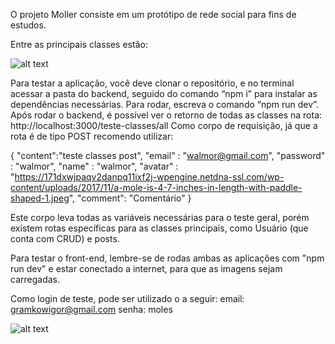 O projeto Moller consiste em um protótipo de rede social para fins de estudos.

Entre as principais classes estão:


![alt text](https://lh3.googleusercontent.com/drive-viewer/AJc5JmTjZ2fbQ_UzRfpzOczl5ZfYF87hfns-uyvnJfu_d67ha3QnPlnCkY5z8BGvZFgdbL82lUKEB44=w1868-h952)



Para testar a aplicação, você deve clonar o repositório, e no terminal acessar a pasta do backend, seguido do comando “npm i” para instalar as dependências necessárias. Para rodar, escreva o comando “npm run dev”. Após rodar o backend, é possível ver o retorno de todas as classes na rota: http://localhost:3000/teste-classes/all
Como corpo de requisição, já que a rota é de tipo POST recomendo utilizar:

{
	"content":"teste classes post",
	"email" : "walmor@gmail.com",
	"password" : "walmor", 
	"name" : "walmor", 
	"avatar" : "https://171dxwjpaqv2danpq11ixf2j-wpengine.netdna-ssl.com/wp-content/uploads/2017/11/a-mole-is-4-7-inches-in-length-with-paddle-shaped-1.jpeg",
	"comment": "Comentário"
}

Este corpo leva todas as variáveis necessárias para o teste geral, porém existem rotas específicas para as classes principais, como Usuário (que conta com CRUD) e posts.

Para testar o front-end, lembre-se de rodas ambas as aplicações com "npm run dev" e estar conectado a internet, para que as imagens sejam carregadas.

Como login de teste, pode ser utilizado o a seguir:
email: gramkowigor@gmail.com
senha: moles




![alt text](https://lh3.googleusercontent.com/fife/AAbDypDO_hFwgu0KTB4tv2h-Jxl1ZRNHCcpmja2x3Y3d8GXfgyRMIzLGOR0TmqSXqOOd48U1jcvhdjXyZYR7R3kR0oLiuYkrSDjadyfW8HICiJOOv0W56rJirZcGpjjmclkHUnsjgmQfU7k_74OxUGadnZKKHozdkGTcYmuYCE1Q7dJ-Bc_YOGml6cpjszySAJF2vqodogXNeKp-epRMGVstLSGwWlIIbLnbE3FvPRFP4AU9NJOBceih1rpb_fEnmWJx2dguQ2RBVPeb0FXMf5CDeembh2NeXDnRrBGODd1dnqzjnBttMe2KRUqPzfELo0goIXSxyD2QDWGyzxEEyh2R1BZGWG438cAMx73P60z1z5cnT1KPND4XVwiIrhnkWHaJhyq9dPLU4Ir-pSqLRBbCs02yiZU2UXTBvtL4C2SnpFlvZW2flxNXdsRt1Wpi2aYejGKXCo8JVhmtA1gMd_Gwra7eE3qwr_kJl82DCIDv0odnGwmxnZztBayMwSKAnnidYaxa4753taA2QC5-Thbe9eP3md67f7ttHXhacPOwkR3RrlFVtJcx7GLm1da7p6kpU3gmQzHJNa8NX2wFQupjkNp0BxMj2E4qeqQASAsopIed9wmyVssW0FwTiCMe8SAT9wiyqaxIHM-cE77ukO7K5qBSXSs26_j8qwuaPLs2QFFSIIAXw1PYGJP9aY7sgq2bVtaBM6k7k0F6KD7h-Pxl_IWtCYQ4gawwfC_6bHZJ_wmQ7ymcawqVcwXbWEyL3IbSs6ALVrX6dTqof9R5N6CN2f1wNp7Oebk7652tt7mx1-wB4IB34Yhc8A1uALwRVfxSypz20XWwILLCyn0RcMlPmlUfHk0Sg9rnPm3Axs3Mo9-PmTF9z4TGCxt7sYntuhQkPEfiTW3P4MM_T2bK5xkkhcmUZBMyeoZ4vZFZrfg9Ikh2CLwmbOpSxKjiImMF5zmS6XOEM0h63zlHc_Czn36iDH5LXdmV1BK-B_aRt_9TB7q2GxIqJBk-uPsOlJJ-0BC-BZ1lwj1QVMN9TlnrYC-oEsWTRuh8oVWU97YFHldIKVpeJk3OOnH7dK2xnCA80R0AP3xjJFeNJcZyli3f2-lIql9YrGHiYefPAjEZU5ExZ8L26RhAY_g9jzivnBv7F9Q_idPyf8davEdyTF9t6_1h0xpovFSrCmU2hwFdZPYJxbao_WTfPlSZ0HEB099gwxmdaUEGPjAAQka2EYRHBDKoHhTDfZ6PaN-sz3zLLmZw0uVmkCGXhoH6b3YSaSzjFfjvmnMTlxS8eUMCYn-CZGDl_GLTtTJ_2Kl03fjUJ408hFLfCOzuEcESo96wXZuQVeuN6uodSCV6S5SfUIsSi_WREMntDdQLCOCpPGetXsnNEuprlKMuXBlMrTL6ASJUtsIcH1QuLocopR7DwIUGQooMLMLIr8Dvvwufhk4JzaEiRT0chMob5vn7HxZMRQi_QJjUXVVgFien-MwYmiYgHfDpW2STd5xlXpBalGdy0qk4IGBpuGNFOEes=w10000-h10000)

